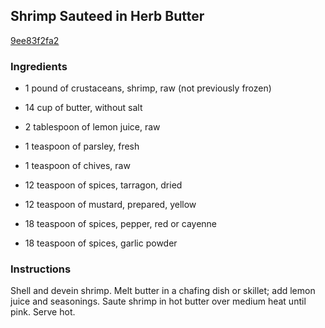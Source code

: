 ## Shrimp Sauteed in Herb Butter

[9ee83f2fa2](http://www.food.com/recipe/shrimp-saut-ed-in-herb-butter-445140)

### Ingredients

 - 1 pound of crustaceans, shrimp, raw (not previously frozen)

 - 14 cup of butter, without salt

 - 2 tablespoon of lemon juice, raw

 - 1 teaspoon of parsley, fresh

 - 1 teaspoon of chives, raw

 - 12 teaspoon of spices, tarragon, dried

 - 12 teaspoon of mustard, prepared, yellow

 - 18 teaspoon of spices, pepper, red or cayenne

 - 18 teaspoon of spices, garlic powder

### Instructions

Shell and devein shrimp. Melt butter in a chafing dish or skillet; add lemon juice and seasonings. Saute shrimp in hot butter over medium heat until pink. Serve hot.